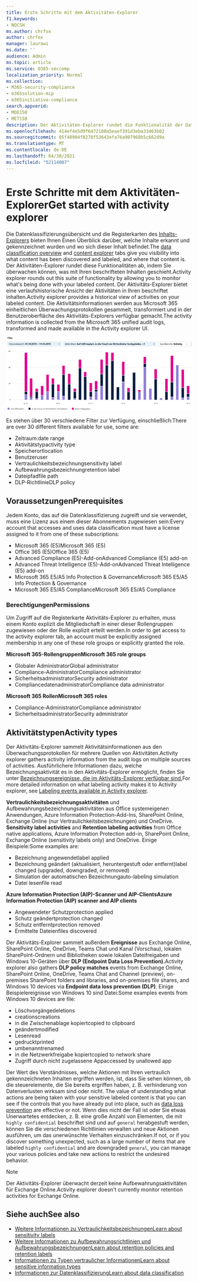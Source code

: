 ```yaml
---
title: Erste Schritte mit dem Aktivitäten-Explorer
f1.keywords:
- NOCSH
ms.author: chrfox
author: chrfox
manager: laurawi
ms.date: ''
audience: Admin
ms.topic: article
ms.service: O365-seccomp
localization_priority: Normal
ms.collection:
- M365-security-compliance
- m365solution-mip
- m365initiative-compliance
search.appverid:
- MOE150
- MET150
description: Der Aktivitäten-Explorer rundet die Funktionalität der Datenklassifizierungsfunktion ab, indem Sie die Aktionen, die Benutzer mit Ihren beschrifteten Inhalten durchführen, anzeigen und filtern können.
ms.openlocfilehash: 414ef4e5d9f6472180a5eaef391d3eba33463b02
ms.sourcegitcommit: 05f40904f8278f53643efa76a907968b5c662d9a
ms.translationtype: MT
ms.contentlocale: de-DE
ms.lasthandoff: 04/30/2021
ms.locfileid: "52114007"
---
```

# <a name="get-started-with-activity-explorer"></a><span data-ttu-id="6d2f3-103">Erste Schritte mit dem Aktivitäten-Explorer</span><span class="sxs-lookup"><span data-stu-id="6d2f3-103">Get started with activity explorer</span></span>

<span data-ttu-id="6d2f3-104">Die [](data-classification-overview.md) Datenklassifizierungsübersicht und die Registerkarten des [Inhalts-Explorers](data-classification-content-explorer.md) bieten Ihnen Einen Überblick darüber, welche Inhalte erkannt und gekennzeichnet wurden und wo sich dieser Inhalt befindet.</span><span class="sxs-lookup"><span data-stu-id="6d2f3-104">The [data classification overview](data-classification-overview.md) and [content explorer](data-classification-content-explorer.md) tabs give you visibility into what content has been discovered and labeled, and where that content is.</span></span> <span data-ttu-id="6d2f3-105">Der Aktivitäten-Explorer rundet diese Funktionalitäten ab, indem Sie überwachen können, was mit Ihren beschrifteten Inhalten geschieht.</span><span class="sxs-lookup"><span data-stu-id="6d2f3-105">Activity explorer rounds out this suite of functionality by allowing you to monitor what's being done with your labeled content.</span></span> <span data-ttu-id="6d2f3-106">Der Aktivitäts-Explorer bietet eine verlaufshistorische Ansicht der Aktivitäten in Ihren beschriftet inhalten.</span><span class="sxs-lookup"><span data-stu-id="6d2f3-106">Activity explorer provides a historical view of activities on your labeled content.</span></span> <span data-ttu-id="6d2f3-107">Die Aktivitätsinformationen werden aus Microsoft 365 einheitlichen Überwachungsprotokollen gesammelt, transformiert und in der Benutzeroberfläche des Aktivitäts-Explorers verfügbar gemacht.</span><span class="sxs-lookup"><span data-stu-id="6d2f3-107">The activity information is collected from the Microsoft 365 unified audit logs, transformed and made available in the Activity explorer UI.</span></span> 

![Platzhalter für den Screenshot „Übersicht über den Aktivitäten-Explorer“](../media/data-classification-activity-explorer-1.png)

<span data-ttu-id="6d2f3-109">Es stehen über 30 verschiedene Filter zur Verfügung, einschließlich:</span><span class="sxs-lookup"><span data-stu-id="6d2f3-109">There are over 30 different filters available for use, some are:</span></span>

- <span data-ttu-id="6d2f3-110">Zeitraum:</span><span class="sxs-lookup"><span data-stu-id="6d2f3-110">date range</span></span>
- <span data-ttu-id="6d2f3-111">Aktivitätstyp</span><span class="sxs-lookup"><span data-stu-id="6d2f3-111">activity type</span></span>
- <span data-ttu-id="6d2f3-112">Speicherort</span><span class="sxs-lookup"><span data-stu-id="6d2f3-112">location</span></span>
- <span data-ttu-id="6d2f3-113">Benutzer</span><span class="sxs-lookup"><span data-stu-id="6d2f3-113">user</span></span>
- <span data-ttu-id="6d2f3-114">Vertraulichkeitsbezeichnung</span><span class="sxs-lookup"><span data-stu-id="6d2f3-114">sensitivity label</span></span>
- <span data-ttu-id="6d2f3-115">Aufbewahrungsbezeichnung</span><span class="sxs-lookup"><span data-stu-id="6d2f3-115">retention label</span></span>
- <span data-ttu-id="6d2f3-116">Dateipfad</span><span class="sxs-lookup"><span data-stu-id="6d2f3-116">file path</span></span>
- <span data-ttu-id="6d2f3-117">DLP-Richtlinie</span><span class="sxs-lookup"><span data-stu-id="6d2f3-117">DLP policy</span></span>



## <a name="prerequisites"></a><span data-ttu-id="6d2f3-118">Voraussetzungen</span><span class="sxs-lookup"><span data-stu-id="6d2f3-118">Prerequisites</span></span>

<span data-ttu-id="6d2f3-119">Jedem Konto, das auf die Datenklassifizierung zugreift und sie verwendet, muss eine Lizenz aus einem dieser Abonnements zugewiesen sein:</span><span class="sxs-lookup"><span data-stu-id="6d2f3-119">Every account that accesses and uses data classification must have a license assigned to it from one of these subscriptions:</span></span>

- <span data-ttu-id="6d2f3-120">Microsoft 365 (E5)</span><span class="sxs-lookup"><span data-stu-id="6d2f3-120">Microsoft 365 (E5)</span></span>
- <span data-ttu-id="6d2f3-121">Office 365 (E5)</span><span class="sxs-lookup"><span data-stu-id="6d2f3-121">Office 365 (E5)</span></span>
- <span data-ttu-id="6d2f3-122">Advanced Compliance (E5)-Add-on</span><span class="sxs-lookup"><span data-stu-id="6d2f3-122">Advanced Compliance (E5) add-on</span></span>
- <span data-ttu-id="6d2f3-123">Advanced Threat Intelligence (E5)-Add-on</span><span class="sxs-lookup"><span data-stu-id="6d2f3-123">Advanced Threat Intelligence (E5) add-on</span></span>
- <span data-ttu-id="6d2f3-124">Microsoft 365 E5/A5 Info Protection & Governance</span><span class="sxs-lookup"><span data-stu-id="6d2f3-124">Microsoft 365 E5/A5 Info Protection & Governance</span></span>
- <span data-ttu-id="6d2f3-125">Microsoft 365 E5/A5 Compliance</span><span class="sxs-lookup"><span data-stu-id="6d2f3-125">Microsoft 365 E5/A5 Compliance</span></span>

### <a name="permissions"></a><span data-ttu-id="6d2f3-126">Berechtigungen</span><span class="sxs-lookup"><span data-stu-id="6d2f3-126">Permissions</span></span>

 <span data-ttu-id="6d2f3-127">Um Zugriff auf die Registerkarte Aktivitäts-Explorer zu erhalten, muss einem Konto explizit die Mitgliedschaft in einer dieser Rollengruppen zugewiesen oder der Rolle explizit erteilt werden.</span><span class="sxs-lookup"><span data-stu-id="6d2f3-127">In order to get access to the activity explorer tab, an account must be explicitly assigned membership in any one of these role groups or explicitly granted the role.</span></span>

<!--
> [!IMPORTANT]
> Access to Activity explorer via the Security reader or Device Management role groups or other has been removed-->

<span data-ttu-id="6d2f3-128">**Microsoft 365-Rollengruppen**</span><span class="sxs-lookup"><span data-stu-id="6d2f3-128">**Microsoft 365 role groups**</span></span>

- <span data-ttu-id="6d2f3-129">Globaler Administrator</span><span class="sxs-lookup"><span data-stu-id="6d2f3-129">Global administrator</span></span>
- <span data-ttu-id="6d2f3-130">Compliance-Administrator</span><span class="sxs-lookup"><span data-stu-id="6d2f3-130">Compliance administrator</span></span>
- <span data-ttu-id="6d2f3-131">Sicherheitsadministrator</span><span class="sxs-lookup"><span data-stu-id="6d2f3-131">Security administrator</span></span>
- <span data-ttu-id="6d2f3-132">Compliancedatenadministrator</span><span class="sxs-lookup"><span data-stu-id="6d2f3-132">Compliance data administrator</span></span>

<span data-ttu-id="6d2f3-133">**Microsoft 365 Rollen**</span><span class="sxs-lookup"><span data-stu-id="6d2f3-133">**Microsoft 365 roles**</span></span>

- <span data-ttu-id="6d2f3-134">Compliance-Administrator</span><span class="sxs-lookup"><span data-stu-id="6d2f3-134">Compliance administrator</span></span>
- <span data-ttu-id="6d2f3-135">Sicherheitsadministrator</span><span class="sxs-lookup"><span data-stu-id="6d2f3-135">Security administrator</span></span>

## <a name="activity-types"></a><span data-ttu-id="6d2f3-136">Aktivitätstypen</span><span class="sxs-lookup"><span data-stu-id="6d2f3-136">Activity types</span></span>

<span data-ttu-id="6d2f3-137">Der Aktivitäts-Explorer sammelt Aktivitätsinformationen aus den Überwachungsprotokollen für mehrere Quellen von Aktivitäten.</span><span class="sxs-lookup"><span data-stu-id="6d2f3-137">Activity explorer gathers activity information from the audit logs on multiple sources of activities.</span></span> <span data-ttu-id="6d2f3-138">Ausführlichere Informationen dazu, welche Bezeichnungsaktivität es in den Aktivitäts-Explorer ermöglicht, finden Sie unter [Bezeichnungsereignisse, die im Aktivitäts-Explorer verfügbar sind.](data-classification-activity-explorer-available-events.md)</span><span class="sxs-lookup"><span data-stu-id="6d2f3-138">For more detailed information on what labeling activity makes it to Activity explorer, see [Labeling events available in Activity explorer](data-classification-activity-explorer-available-events.md).</span></span>

<span data-ttu-id="6d2f3-139">**Vertraulichkeitsbezeichnungsaktivitäten** und Aufbewahrungsbezeichnungsaktivitäten aus Office systemeigenen Anwendungen, Azure Information Protection-Add-Ins, SharePoint Online, Exchange Online (nur Vertraulichkeitsbezeichnungen) und OneDrive. </span><span class="sxs-lookup"><span data-stu-id="6d2f3-139">**Sensitivity label activities** and **Retention labeling activities** from Office native applications, Azure Information Protection add-in, SharePoint Online, Exchange Online (sensitivity labels only) and OneDrive.</span></span> <span data-ttu-id="6d2f3-140">Einige Beispiele:</span><span class="sxs-lookup"><span data-stu-id="6d2f3-140">Some examples are:</span></span>

- <span data-ttu-id="6d2f3-141">Bezeichnung angewendet</span><span class="sxs-lookup"><span data-stu-id="6d2f3-141">label applied</span></span>
- <span data-ttu-id="6d2f3-142">Bezeichnung geändert (aktualisiert, heruntergestuft oder entfernt)</span><span class="sxs-lookup"><span data-stu-id="6d2f3-142">label changed (upgraded, downgraded, or removed)</span></span>
- <span data-ttu-id="6d2f3-143">Simulation der automatischen Bezeichnung</span><span class="sxs-lookup"><span data-stu-id="6d2f3-143">auto-labeling simulation</span></span>
- <span data-ttu-id="6d2f3-144">Datei lesen</span><span class="sxs-lookup"><span data-stu-id="6d2f3-144">file read</span></span> 

<span data-ttu-id="6d2f3-145">**Azure Information Protection (AIP)-Scanner und AIP-Clients**</span><span class="sxs-lookup"><span data-stu-id="6d2f3-145">**Azure Information Protection (AIP) scanner and AIP clients**</span></span>

- <span data-ttu-id="6d2f3-146">Angewendeter Schutz</span><span class="sxs-lookup"><span data-stu-id="6d2f3-146">protection applied</span></span>
- <span data-ttu-id="6d2f3-147">Schutz geändert</span><span class="sxs-lookup"><span data-stu-id="6d2f3-147">protection changed</span></span>
- <span data-ttu-id="6d2f3-148">Schutz entfernt</span><span class="sxs-lookup"><span data-stu-id="6d2f3-148">protection removed</span></span>
- <span data-ttu-id="6d2f3-149">Ermittelte Dateien</span><span class="sxs-lookup"><span data-stu-id="6d2f3-149">files discovered</span></span> 

<span data-ttu-id="6d2f3-150">Der Aktivitäts-Explorer sammelt außerdem **Ereignisse** aus Exchange Online, SharePoint Online, OneDrive, Teams Chat und Kanal (Vorschau), lokalen SharePoint-Ordnern und Bibliotheken sowie lokalen Dateifreigaben und Windows 10-Geräten über **DLP (Endpoint Data Loss Prevention).**</span><span class="sxs-lookup"><span data-stu-id="6d2f3-150">Activity explorer also gathers **DLP policy matches** events from Exchange Online, SharePoint Online, OneDrive, Teams Chat and Channel (preview), on-premises SharePoint folders and libraries, and on-premises file shares, and Windows 10 devices via **Endpoint data loss prevention (DLP)**.</span></span> <span data-ttu-id="6d2f3-151">Einige Beispielereignisse von Windows 10 sind Datei:</span><span class="sxs-lookup"><span data-stu-id="6d2f3-151">Some examples events from Windows 10 devices are file:</span></span>

- <span data-ttu-id="6d2f3-152">Löschvorgänge</span><span class="sxs-lookup"><span data-stu-id="6d2f3-152">deletions</span></span>
- <span data-ttu-id="6d2f3-153">creations</span><span class="sxs-lookup"><span data-stu-id="6d2f3-153">creations</span></span>
- <span data-ttu-id="6d2f3-154">in die Zwischenablage kopiert</span><span class="sxs-lookup"><span data-stu-id="6d2f3-154">copied to clipboard</span></span>
- <span data-ttu-id="6d2f3-155">geändert</span><span class="sxs-lookup"><span data-stu-id="6d2f3-155">modified</span></span>
- <span data-ttu-id="6d2f3-156">Lesen</span><span class="sxs-lookup"><span data-stu-id="6d2f3-156">read</span></span>
- <span data-ttu-id="6d2f3-157">gedruckt</span><span class="sxs-lookup"><span data-stu-id="6d2f3-157">printed</span></span>
- <span data-ttu-id="6d2f3-158">umbenannt</span><span class="sxs-lookup"><span data-stu-id="6d2f3-158">renamed</span></span>
- <span data-ttu-id="6d2f3-159">in die Netzwerkfreigabe kopiert</span><span class="sxs-lookup"><span data-stu-id="6d2f3-159">copied to network share</span></span>
- <span data-ttu-id="6d2f3-160">Zugriff durch nicht zugelassene App</span><span class="sxs-lookup"><span data-stu-id="6d2f3-160">accessed by unallowed app</span></span> 

<span data-ttu-id="6d2f3-161">Der Wert des Verständnisses, welche Aktionen mit Ihren vertraulich gekennzeichneten Inhalten ergriffen werden, ist, dass Sie sehen können, ob die steuerelemente, die Sie bereits ergriffen haben, z. B. verhinderung von Datenverlusten wirksam sind oder nicht. [](dlp-learn-about-dlp.md)</span><span class="sxs-lookup"><span data-stu-id="6d2f3-161">The value of understanding what actions are being taken with your sensitive labeled content is that you can see if the controls that you have already put into place, such as [data loss prevention](dlp-learn-about-dlp.md) are effective or not.</span></span> <span data-ttu-id="6d2f3-162">Wenn dies nicht der Fall ist oder Sie etwas Unerwartetes entdecken, z. B. eine große Anzahl von Elementen, die mit `highly confidential` beschriftet sind und auf `general` herabgestuft werden, können Sie die verschiedenen Richtlinien verwalten und neue Aktionen ausführen, um das unerwünschte Verhalten einzuschränken.</span><span class="sxs-lookup"><span data-stu-id="6d2f3-162">If not, or if you discover something unexpected, such as a large number of items that are labeled `highly confidential` and are downgraded `general`, you can manage your various policies and take new actions to restrict the undesired behavior.</span></span>

> [!NOTE]
> <span data-ttu-id="6d2f3-163">Der Aktivitäts-Explorer überwacht derzeit keine Aufbewahrungsaktivitäten für Exchange Online.</span><span class="sxs-lookup"><span data-stu-id="6d2f3-163">Activity explorer doesn't currently monitor retention activities for Exchange Online.</span></span>

## <a name="see-also"></a><span data-ttu-id="6d2f3-164">Siehe auch</span><span class="sxs-lookup"><span data-stu-id="6d2f3-164">See also</span></span>

- [<span data-ttu-id="6d2f3-165">Weitere Informationen zu Vertraulichkeitsbezeichnungen</span><span class="sxs-lookup"><span data-stu-id="6d2f3-165">Learn about sensitivity labels</span></span>](sensitivity-labels.md)
- [<span data-ttu-id="6d2f3-166">Weitere Informationen zu Aufbewahrungsrichtlinien und Aufbewahrungsbezeichnungen</span><span class="sxs-lookup"><span data-stu-id="6d2f3-166">Learn about retention policies and retention labels</span></span>](retention.md)
- [<span data-ttu-id="6d2f3-167">Informationen zu Typen vertraulicher Informationen</span><span class="sxs-lookup"><span data-stu-id="6d2f3-167">Learn about sensitive information types</span></span>](sensitive-information-type-learn-about.md)
- [<span data-ttu-id="6d2f3-168">Informationen zur Datenklassifizierung</span><span class="sxs-lookup"><span data-stu-id="6d2f3-168">Learn about data classification</span></span>](data-classification-overview.md)
